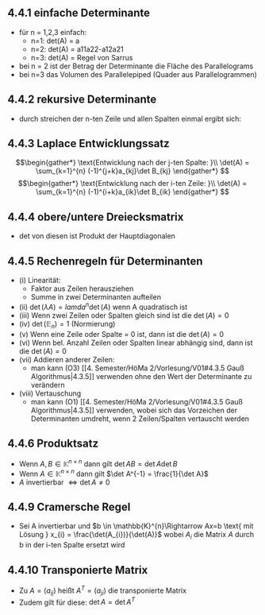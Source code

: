 ## 4.4.1 einfache Determinante
- für n = 1,2,3 einfach:
	- n=1: det(A) = a
	- n=2: det(A) = a11a22-a12a21
	- n=3: det(A) = Regel von Sarrus
- bei n = 2 ist der Betrag der Determinante die Fläche des Parallelograms
- bei n=3 das Volumen des Parallelepiped (Quader aus Parallelogrammen)
## 4.4.2 rekursive Determinante
- durch streichen der n-ten Zeile und allen Spalten einmal ergibt sich:
## 4.4.3 Laplace Entwicklungssatz 
$$\begin{gather*}
\text{Entwicklung nach der j-ten Spalte: }\\
\det(A) = \sum_{k=1}^{n} (-1)^{j+k}a_{kj}\det B_{kj}
\end{gather*}
$$
$$\begin{gather*}
\text{Entwicklung nach der i-ten Zeile: }\\
\det(A) = \sum_{k=1}^{n} (-1)^{i+k}a_{ik}\det B_{ik}
\end{gather*}
$$
## 4.4.4 obere/untere Dreiecksmatrix
- det von diesen ist Produkt der Hauptdiagonalen
## 4.4.5 Rechenregeln für Determinanten 
- (i) Linearität:
	- Faktor aus Zeilen herausziehen
	- Summe in zwei Determinanten aufteilen
- (ii) $\det(\lambda A)=lamda^n\det(A)$ wenn A quadratisch ist
- (iii) Wenn zwei Zeilen oder Spalten gleich sind ist die $\det(A)=0$
- (iv) $\det(\mathbb{E}_{n})=1$ (Normierung)
- (v) Wenn eine Zeile oder Spalte = 0 ist, dann ist die $\det(A)=0$
- (vi) Wenn bel. Anzahl Zeilen oder Spalten linear abhängig sind, dann ist die $\det(A)=0$
- (vii) Addieren anderer Zeilen:
	- man kann (O3) [[4. Semester/HöMa 2/Vorlesung/V01#4.3.5 Gauß Algorithmus|4.3.5]] verwenden ohne den Wert der Determinante zu verändern
- (viii) Vertauschung 
	- man kann (O1) [[4. Semester/HöMa 2/Vorlesung/V01#4.3.5 Gauß Algorithmus|4.3.5]] verwenden, wobei sich das Vorzeichen der Determinanten umdreht, wenn 2 Zeilen/Spalten vertauscht werden
## 4.4.6 Produktsatz
- Wenn $A,B \in \mathbb{K}^{n \times n}$ dann gilt $\det AB = \det A \det B$
- Wenn $A \in \mathbb{K}^{n \times n}$ dann gilt $\det A^{-1} = \frac{1}{\det A}$
- $A$ invertierbar $\Leftrightarrow \det A \neq 0$
## 4.4.9 Cramersche Regel
- Sei A invertierbar und $b \in \mathbb{K}^{n}\Rightarrow Ax=b \text{ mit Lösung } x_{i} = \frac{\det(A_{i})}{\det(A)}$ wobei $A_{i}$ die Matrix $A$ durch b in der i-ten Spalte ersetzt wird 
## 4.4.10 Transponierte Matrix
- Zu $A=(a_{ij})$ heißt $A^{T}=(a_{ji})$ die transponierte Matrix
- Zudem gilt für diese: $\det A=\det A^T$